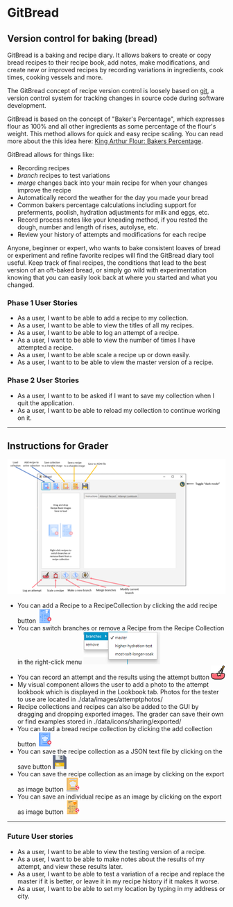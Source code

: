 # GitBread

## Version control for baking (bread)

GitBread is a baking and recipe diary. It allows bakers to create or copy bread recipes 
to their recipe book, add notes, make modifications, and create new or improved recipes 
by recording variations in ingredients, cook times, cooking vessels and more. 

The GitBread concept of recipe version control is loosely based on [git](https://git-scm.com/),
a version control system for tracking changes in source code during software development.

GitBread is based on the concept of "Baker's Percentage", which expresses flour as 100% and all 
other ingredients as some percentage of the flour's weight. This method allows for quick and easy recipe scaling. 
You can read more about the this idea here: [King Arthur Flour: Bakers Percentage](https://www.kingarthurflour.com/pro/reference/bakers-percentage).

GitBread allows for things like:
- Recording recipes
- *branch* recipes to test variations
- *merge* changes back into your main recipe for when your changes improve the recipe
- Automatically record the weather for the day you made your bread
- Common bakers percentage calculations including support for preferments, poolish, hydration adjustments for milk and eggs, etc. 
- Record process notes like your kneading method, if you rested the dough, number and length of rises, autolyse, etc.
- Review your history of attempts and modifications for each recipe

 Anyone, beginner or expert, who wants to bake consistent loaves of bread or experiment and refine favorite recipes 
 will find the GitBread diary tool useful. Keep track of final recipes, the conditions that lead to the best version
 of an oft-baked bread, or simply go wild with experimentation knowing that you can easily look back at where you
 started and what you changed.
 

### Phase 1 User Stories

- As a user, I want to be able to add a recipe to my collection.
- As a user, I want to be able to view the titles of all my recipes.
- As a user, I want to be able to log an attempt of a recipe.
- As a user, I want to be able to view the number of times I have attempted a recipe.
- As a user, I want to be able scale a recipe up or down easily.
- As a user, I want to to be able to view the master version of a recipe.

### Phase 2 User Stories
- As a user, I want to to be asked if I want to save my collection when I quit the application.
- As a user, I want to be able to reload my collection to continue working on it. 
---
## Instructions for Grader
![image](./data/instructions/LabeledScreenshot.PNG)
- You can add a Recipe to a RecipeCollection by clicking the add recipe button ![image](data/icons/buttons/addrecipe32.png)
- You can switch branches or remove a Recipe from the Recipe Collection in the right-click menu ![image](data/instructions/contextMenu.png)
- You can record an attempt and the results using the attempt button ![image](data/icons/buttons/mixingbyfreepik.png)
- My visual component allows the user to add a photo to the attempt lookbook which is displayed in the Lookbook tab. Photos for the tester to use are located in ./data/images/attemptphotos/
- Recipe collections and recipes can also be added to the GUI by dragging and dropping exported images. The grader can save their own or find examples stored in ./data/icons/sharing/exported/ 
- You can load a bread recipe collection by clicking the add collection button ![image](data/icons/buttons/recipecollection32.png)
- You can save the recipe collection as a JSON text file by clicking on the save button ![image](data/icons/buttons/savebysmashicons.png)
- You can save the recipe collection as an image by clicking on the export as image button ![image](data/icons/buttons/exportrecipecollectionshare32.png)
- You can save an individual recipe as an image by clicking on the export as image button ![image](data/icons/buttons/exportrecipe32.png)
---
### Future User stories
- As a user, I want to be able to view the testing version of a recipe.
- As a user, I want to be able to make notes about the results of my attempt, and view these results later.
- As a user, I want to be able to test a variation of a recipe and replace the master if it is better, or leave
it in my recipe history if it makes it worse.
- As a user, I want to be able to set my location by typing in my address or city.



